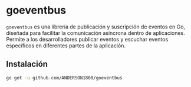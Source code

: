 # goeventbus

`goeventbus` es una librería de publicación y suscripción de eventos en Go, diseñada para facilitar la comunicación asíncrona dentro de aplicaciones. Permite a los desarrolladores publicar eventos y escuchar eventos específicos en diferentes partes de la aplicación.

## Instalación

```bash
go get -u github.com/ANDERSON1808/goeventbus
